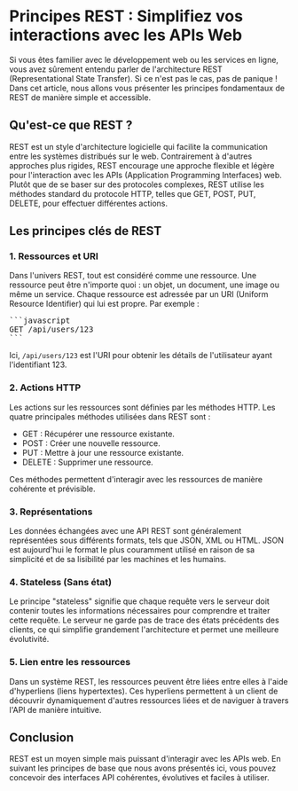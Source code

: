 # Principes REST : Simplifiez vos interactions avec les APIs Web

Si vous êtes familier avec le développement web ou les services en ligne, vous avez sûrement entendu parler de l'architecture REST (Representational State Transfer). Si ce n'est pas le cas, pas de panique ! Dans cet article, nous allons vous présenter les principes fondamentaux de REST de manière simple et accessible.

## Qu'est-ce que REST ?

REST est un style d'architecture logicielle qui facilite la communication entre les systèmes distribués sur le web. Contrairement à d'autres approches plus rigides, REST encourage une approche flexible et légère pour l'interaction avec les APIs (Application Programming Interfaces) web. Plutôt que de se baser sur des protocoles complexes, REST utilise les méthodes standard du protocole HTTP, telles que GET, POST, PUT, DELETE, pour effectuer différentes actions.

## Les principes clés de REST

### 1. Ressources et URI

Dans l'univers REST, tout est considéré comme une ressource. Une ressource peut être n'importe quoi : un objet, un document, une image ou même un service. Chaque ressource est adressée par un URI (Uniform Resource Identifier) qui lui est propre. Par exemple :

<pre>
```javascript
GET /api/users/123
```
</pre>


Ici, `/api/users/123` est l'URI pour obtenir les détails de l'utilisateur ayant l'identifiant 123.

### 2. Actions HTTP

Les actions sur les ressources sont définies par les méthodes HTTP. Les quatre principales méthodes utilisées dans REST sont :

- GET : Récupérer une ressource existante.
- POST : Créer une nouvelle ressource.
- PUT : Mettre à jour une ressource existante.
- DELETE : Supprimer une ressource.

Ces méthodes permettent d'interagir avec les ressources de manière cohérente et prévisible.

### 3. Représentations

Les données échangées avec une API REST sont généralement représentées sous différents formats, tels que JSON, XML ou HTML. JSON est aujourd'hui le format le plus couramment utilisé en raison de sa simplicité et de sa lisibilité par les machines et les humains.

### 4. Stateless (Sans état)

Le principe "stateless" signifie que chaque requête vers le serveur doit contenir toutes les informations nécessaires pour comprendre et traiter cette requête. Le serveur ne garde pas de trace des états précédents des clients, ce qui simplifie grandement l'architecture et permet une meilleure évolutivité.

### 5. Lien entre les ressources

Dans un système REST, les ressources peuvent être liées entre elles à l'aide d'hyperliens (liens hypertextes). Ces hyperliens permettent à un client de découvrir dynamiquement d'autres ressources liées et de naviguer à travers l'API de manière intuitive.


## Conclusion

REST est un moyen simple mais puissant d'interagir avec les APIs web. En suivant les principes de base que nous avons présentés ici, vous pouvez concevoir des interfaces API cohérentes, évolutives et faciles à utiliser.




